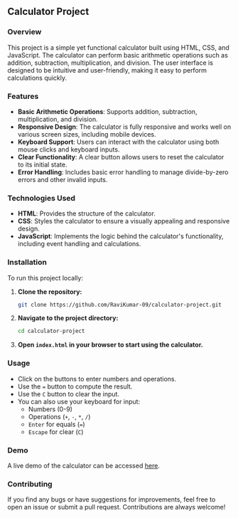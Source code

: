 
## Calculator Project

### Overview
This project is a simple yet functional calculator built using HTML, CSS, and JavaScript. The calculator can perform basic arithmetic operations such as addition, subtraction, multiplication, and division. The user interface is designed to be intuitive and user-friendly, making it easy to perform calculations quickly.

### Features
- **Basic Arithmetic Operations**: Supports addition, subtraction, multiplication, and division.
- **Responsive Design**: The calculator is fully responsive and works well on various screen sizes, including mobile devices.
- **Keyboard Support**: Users can interact with the calculator using both mouse clicks and keyboard inputs.
- **Clear Functionality**: A clear button allows users to reset the calculator to its initial state.
- **Error Handling**: Includes basic error handling to manage divide-by-zero errors and other invalid inputs.

### Technologies Used
- **HTML**: Provides the structure of the calculator.
- **CSS**: Styles the calculator to ensure a visually appealing and responsive design.
- **JavaScript**: Implements the logic behind the calculator's functionality, including event handling and calculations.

### Installation
To run this project locally:

1. **Clone the repository:**
   ```bash
   git clone https://github.com/RaviKumar-09/calculator-project.git
   ```
2. **Navigate to the project directory:**
   ```bash
   cd calculator-project
   ```
3. **Open `index.html` in your browser to start using the calculator.**

### Usage
- Click on the buttons to enter numbers and operations.
- Use the `=` button to compute the result.
- Use the `C` button to clear the input.
- You can also use your keyboard for input:
  - Numbers (0-9)
  - Operations (`+`, `-`, `*`, `/`)
  - `Enter` for equals (`=`)
  - `Escape` for clear (`C`)

### Demo
A live demo of the calculator can be accessed [here](https://RaviKumar-09.github.io/calculator-project/).

### Contributing
If you find any bugs or have suggestions for improvements, feel free to open an issue or submit a pull request. Contributions are always welcome!

